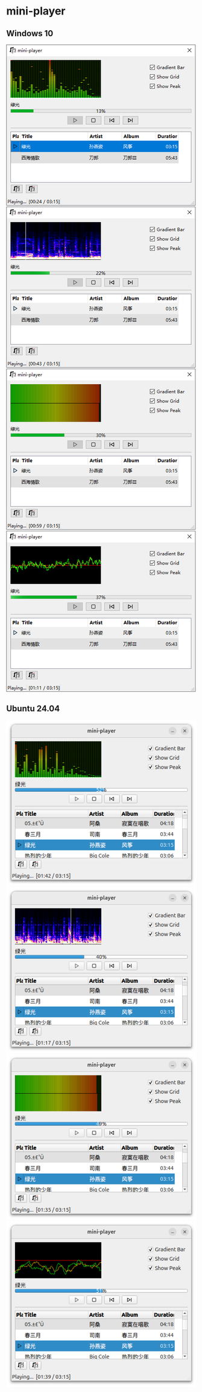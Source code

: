 # mini-player
## Windows 10<br/>
![Spectrum Analyzer](https://github.com/jackyxinli/mini-player/blob/main/windows-01.png)<br/>
![Spectrogram](https://github.com/jackyxinli/mini-player/blob/main/windows-02.png)<br/>
![Volume Meter](https://github.com/jackyxinli/mini-player/blob/main/windows-03.png)<br/>
![Scope](https://github.com/jackyxinli/mini-player/blob/main/windows-04.png)<br/>

## Ubuntu 24.04<br/>
![Spectrum Analyzer](https://github.com/jackyxinli/mini-player/blob/main/ubuntu-01.png)<br/>
![Spectrogram](https://github.com/jackyxinli/mini-player/blob/main/ubuntu-02.png)<br/>
![Volume Meter](https://github.com/jackyxinli/mini-player/blob/main/ubuntu-03.png)<br/>
![Scope](https://github.com/jackyxinli/mini-player/blob/main/ubuntu-04.png)
